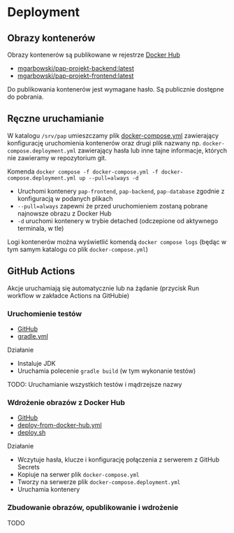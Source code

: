 # Deployment

## Obrazy kontenerów
Obrazy kontenerów są publikowane w rejestrze [Docker Hub](https://hub.docker.com)
* [mgarbowski/pap-projekt-backend:latest](https://hub.docker.com/repository/docker/mgarbowski/pap-projekt-backend/general)
* [mgarbowski/pap-projekt-frontend:latest](https://hub.docker.com/repository/docker/mgarbowski/pap-projekt-frontend/general)

Do publikowania kontenerów jest wymagane hasło. Są publicznie dostępne do pobrania.

## Ręczne uruchamianie
W katalogu `/srv/pap` umieszczamy plik [docker-compose.yml](../docker-compose.yml) zawierający konfigurację uruchomienia
kontenerów oraz drugi plik nazwany np. `docker-compose.deployment.yml` zawierający hasła lub inne tajne informacje, 
których nie zawieramy w repozytorium git.

Komenda `docker compose -f docker-compose.yml -f docker-compose.deployment.yml up --pull=always -d`
* Uruchomi kontenery `pap-frontend`, `pap-backend`, `pap-database` zgodnie z konfiguracją w podanych plikach
* `--pull=always` zapewni że przed uruchomieniem zostaną pobrane najnowsze obrazu z Docker Hub
* `-d` uruchomi kontenery w trybie detached (odczepione od aktywnego terminala, w tle)

Logi kontenerów można wyświetlić komendą `docker compose logs` (będąc w tym samym katalogu co plik `docker-compose.yml`)

## GitHub Actions
Akcje uruchamiają się automatycznie lub na żądanie (przycisk Run workflow w zakładce Actions na GitHubie)

### Uruchomienie testów
* [GitHub](https://github.com/mGarbowski/pap-projekt/actions/workflows/gradle.yml)
* [gradle.yml](../.github/workflows/gradle.yml)

Działanie
* Instaluje JDK
* Uruchamia polecenie `gradle build` (w tym wykonanie testów)

TODO: Uruchamianie wszystkich testów i mądrzejsze nazwy

### Wdrożenie obrazów z Docker Hub
* [GitHub](https://github.com/mGarbowski/pap-projekt/actions/workflows/deploy-from-docker-hub.yml)
* [deploy-from-docker-hub.yml](../.github/workflows/deploy-from-docker-hub.yml)
* [deploy.sh](../deploy.sh)

Działanie
* Wczytuje hasła, klucze i konfigurację połączenia z serwerem z GitHub Secrets
* Kopiuje na serwer plik `docker-compose.yml`
* Tworzy na serwerze plik `docker-compose.deployment.yml`
* Uruchamia kontenery


### Zbudowanie obrazów, opublikowanie i wdrożenie
TODO